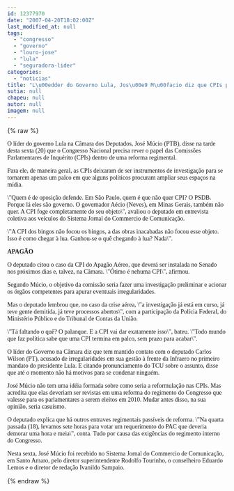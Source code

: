 ```yaml
---
id: 12377970
date: "2007-04-20T18:02:00Z"
last_modified_at: null
tags:
  - "congresso"
  - "governo"
  - "louro-jose"
  - "lula"
  - "seguradora-lider"
categories:
  - "noticias"
title: "L\u00edder do Governo Lula, Jos\u00e9 M\u00facio diz que CPIs precisam ser repensadas pelo Congresso "
sutia: null
chapeu: null
autor: null
imagem: null
---
```

{% raw %}
<p><P><FONT face=Verdana>O líder do governo Lula na Câmara dos Deputados, </FONT><FONT face=Verdana>José Múcio (PTB), disse na tarde desta </FONT><FONT face=Verdana>sexta (20) que o Congresso Nacional precisa rever </FONT><FONT face=Verdana>o papel das Comissões Parlamentares de Inquérito </FONT><FONT face=Verdana>(CPIs) dentro de uma reforma regimental.</FONT></P></p>
<p><P><FONT face=Verdana>Para ele, de maneira geral, as CPIs deixaram de </FONT><FONT face=Verdana>ser instrumentos de investigação para se tornarem </FONT><FONT face=Verdana>apenas um palco em que alguns políticos procuram </FONT><FONT face=Verdana>ampliar seus espaços na mídia. </FONT></P></p>
<p><P><FONT face=Verdana>\"Quem é de oposição defende. Em São Paulo, quem é </FONT><FONT face=Verdana>que não quer CPI? O PSDB. Porque lá eles são </FONT><FONT face=Verdana>governo. O governador Aécio (Neves), em Minas Gerais, também&nbsp;não quer. A CPI foge </FONT><FONT face=Verdana>completamente do seu objeto\", avaliou o deputado </FONT><FONT face=Verdana>em entrevista coletiva aos veículos do Sistema </FONT><FONT face=Verdana>Jornal do Commercio de Comunicação.</FONT></P></p>
<p><P><FONT face=Verdana>\"A CPI dos bingos não focou os bingos, a das obras </FONT><FONT face=Verdana>inacabadas não focou esse objeto. Isso é como </FONT><FONT face=Verdana>chegar à lua. Ganhou-se o quê chegando à lua? </FONT><FONT face=Verdana>Nada\". </FONT></P></p>
<p><P><FONT face=Verdana><STRONG>APAGÃO</STRONG></FONT></P></p>
<p><P><FONT face=Verdana>O deputado citou o caso da CPI do Apagão Aéreo, </FONT><FONT face=Verdana>que deverá ser instalada no Senado nos próximos </FONT><FONT face=Verdana>dias e, talvez, na Câmara. \"Ótimo é&nbsp;nehuma CPI\", afirmou.&nbsp;</FONT></P></p>
<p><P><FONT face=Verdana>Segundo Múcio, o objetivo da comissão seria fazer uma </FONT><FONT face=Verdana>investigação preliminar e acionar os órgãos c</FONT><FONT face=Verdana>ompetentes para apurar eventuais&nbsp;irregularidades.</FONT></P></p>
<p><P><FONT face=Verdana>Mas o deputado lembrou que, no caso da crise </FONT><FONT face=Verdana>aérea, \"a investigação já está em curso, já teve </FONT><FONT face=Verdana>gente demitida, já teve processos abertos\", com a </FONT><FONT face=Verdana>participação da Polícia Federal, do Ministério </FONT><FONT face=Verdana>Público e do Tribunal de Contas da União. </FONT></P></p>
<p><P><FONT face=Verdana>\"Tá faltando o quê? O palanque.&nbsp;E a CPI vai dar </FONT><FONT face=Verdana>exatamente isso\", bateu. \"Todo mundo que faz </FONT><FONT face=Verdana>política sabe que uma&nbsp;CPI termina em palco, sem </FONT><FONT face=Verdana>prazo para acabar\".</FONT></P></p>
<p><P><FONT face=Verdana>O líder do Governo na Câmara diz que tem mantido </FONT><FONT face=Verdana>contato com o deputado Carlos Wilson (PT), acusado </FONT><FONT face=Verdana>de irregularidades em sua gestão à frente da </FONT><FONT face=Verdana>Infraero no primeiro mandato do presidente Lula. E </FONT><FONT face=Verdana>citando pronunciamento do TCU sobre o assunto, </FONT><FONT face=Verdana>disse que até o momento não há motivos para se </FONT><FONT face=Verdana>condenar ninguém.</FONT></P></p>
<p><P><FONT face=Verdana>José Múcio não tem uma idéia formada sobre como </FONT><FONT face=Verdana>seria a reformulação nas CPIs. Mas </FONT><FONT face=Verdana>acredita que elas deveriam ser revistas em uma </FONT><FONT face=Verdana>reforma do regimento do Congresso que valesse para </FONT><FONT face=Verdana>os parlamentares a serem eleitos em 2010. Mudar antes disso, na sua opinião,&nbsp;seria&nbsp;casuísmo. </FONT></P></p>
<p><P><FONT face=Verdana>O deputado explica que há outros entraves </FONT><FONT face=Verdana>regimentais passíveis de reforma. \"Na quarta </FONT><FONT face=Verdana>passada (18), levamos sete horas para votar um </FONT><FONT face=Verdana>requerimento do PAC que deveria demorar uma hora e </FONT><FONT face=Verdana>meia\", conta. Tudo por causa das exigências do </FONT><FONT face=Verdana>regimento interno do Congresso.</FONT></P></p>
<p><P><FONT face=Verdana>Nesta sexta, José Múcio foi recebido no Sistema </FONT><FONT face=Verdana>Jornal do Commercio de Comunicação, em Santo </FONT><FONT face=Verdana>Amaro, pelo diretor superintendente Rodolfo </FONT><FONT face=Verdana>Tourinho, o conselheiro Eduardo Lemos e o diretor </FONT><FONT face=Verdana>de redação Ivanildo Sampaio.</FONT></P> </p>
{% endraw %}